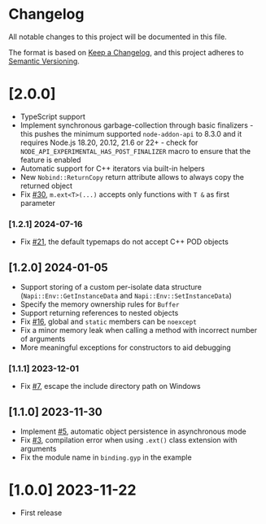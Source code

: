 # Changelog

All notable changes to this project will be documented in this file.

The format is based on [Keep a Changelog](https://keepachangelog.com/en/1.0.0/),
and this project adheres to [Semantic Versioning](https://semver.org/spec/v2.0.0.html).

# [2.0.0]

-   TypeScript support
-   Implement synchronous garbage-collection through basic finalizers - this pushes the minimum supported `node-addon-api` to 8.3.0 and it requires Node.js 18.20, 20.12, 21.6 or 22+ - check for `NODE_API_EXPERIMENTAL_HAS_POST_FINALIZER` macro to ensure that the feature is enabled
-   Automatic support for C++ iterators via built-in helpers
-   New `Nobind::ReturnCopy` return attribute allows to always copy the returned object
-   Fix [#30](https://github.com/mmomtchev/nobind/issues/30), `m.ext<T>(...)` accepts only functions with `T &` as first parameter

### [1.2.1] 2024-07-16

-   Fix [#21](https://github.com/mmomtchev/nobind/issues/21), the default typemaps do not accept C++ POD objects

## [1.2.0] 2024-01-05

-   Support storing of a custom per-isolate data structure (`Napi::Env::GetInstanceData` and `Napi::Env::SetInstanceData`)
-   Specify the memory ownership rules for `Buffer`
-   Support returning references to nested objects
-   Fix [#16](https://github.com/mmomtchev/nobind/issues/16), global and `static` members can be `noexcept`
-   Fix a minor memory leak when calling a method with incorrect number of arguments
-   More meaningful exceptions for constructors to aid debugging

### [1.1.1] 2023-12-01

-   Fix [#7](https://github.com/mmomtchev/nobind/issues/7), escape the include directory path on Windows

## [1.1.0] 2023-11-30

-   Implement [#5](https://github.com/mmomtchev/nobind/issues/5), automatic object persistence in asynchronous mode
-   Fix [#3](https://github.com/mmomtchev/nobind/issues/3), compilation error when using `.ext()` class extension with arguments
-   Fix the module name in `binding.gyp` in the example

# [1.0.0] 2023-11-22

-   First release
